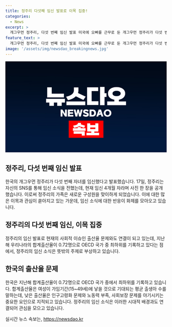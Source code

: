 ```yaml
---
title: 정주리 다섯째 임신 발표로 이목 집중!
categories:
  - News
excerpt: >
  개그우먼 정주리, 다섯 번째 임신 발표 미국에 오빠를 근무로 둔 개그우먼 정주리가 다섯 번째 임신 소식을 밝혔다. 39세 정주리는 자신의 SNS를 통해 새로운 가족이 찾아왔다며 4개월 임신 중임을 공개했다. 또한, 이미 네 명의 아들을 둔 그는 이번에는 정말 막내일까라고 말했고, 총 7식구의 축복을 바랐다. 한편, 작년 우리나라의 합계출산율은 0.72명으로 OECD 국가 중 최하위를 기록했다.
feature_text: >
  개그우먼 정주리, 다섯 번째 임신 발표 미국에 오빠를 근무로 둔 개그우먼 정주리가 다섯 번째 임신 소식을 밝혔다. 39세 정주리는 자신의 SNS를 통해 새로운 가족이 찾아왔다며 4개월 임신 중임을 공개했다. 또한, 이미 네 명의 아들을 둔 그는 이번에는 정말 막내일까라고 말했고, 총 7식구의 축복을 바랐다. 한편, 작년 우리나라의 합계출산율은 0.72명으로 OECD 국가 중 최하위를 기록했다.
image: '/assets/img/newsdao_breakingnews.jpg'
---
```


<p><img src="/assets/img/newsdao_breakingnews.jpg" alt="firstkoreanews 속보" /></p>

<h2 data-ke-size="size26">정주리, 다섯 번째 임신 발표</h2>

<p data-ke-size="size16">한국의 개그우먼 정주리가 다섯 번째 자녀를 임신했다고 발표했습니다. 17일, 정주리는 자신의 SNS를 통해 임신 소식을 전했는데, 현재 임신 4개월 차라며 사진 한 장을 공개했습니다. 이로써 정주리의 가족은 새로운 구성원을 맞이하게 되었습니다. 이에 대한 많은 이목과 관심이 쏟아지고 있는 가운데, 임신 소식에 대한 반응이 화제를 모아오고 있습니다.</p>

<h2 data-ke-size="size26">정주리의 다섯 번째 임신, 이목 집중</h2>

<p data-ke-size="size16">정주리의 임신 발표로 현재의 사회적 이슈인 출산율 문제와도 연결이 되고 있는데, 지난해 우리나라의 합계출산율이 0.72명으로 OECD 국가 중 최하위를 기록하고 있다는 점에서, 정주리의 임신 소식은 뜻밖의 주제로 부상하고 있습니다. </p>

<h2 data-ke-size="size26">한국의 출산율 문제</h2>

<p data-ke-size="size16">한국은 지난해 합계출산율이 0.72명으로 OECD 국가 중에서 최하위를 기록하고 있습니다. 합계출산율은 여성이 가임기간(15~49세)에 낳을 것으로 기대되는 평균 출생아 수를 말하는데, 낮은 출산율은 인구고령화 문제와 노동력 부족, 사회보장 문제를 야기시키는 중요한 요인으로 지적되고 있습니다. 정주리의 임신 소식은 이러한 시대적 배경과도 연결되어 관심을 모으고 있습니다.</p>
실시간 뉴스 속보는, <a href="https://newsdao.kr" rel="dofollow">https://newsdao.kr</a>


